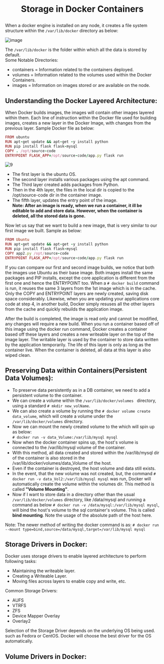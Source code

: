 # <p style="text-align: center;"> Storage in Docker Containers </p>

When a docker engine is installed on any node, it creates a file system structure within the `/var/lib/docker` directory as below:<br>

![image](https://github.com/pyvivid/K8S-References/assets/94853400/cd403969-add0-4767-89a9-b6f3ecd2fdb5)<br>

The `/var/lib/docker` is the folder within which all the data is stored by default.<br>
Some Notable Directories:<br>
+ containers = Information related to the containers deployed.
+ volumes = Information related to the volumes used within the Docker Containers.
+ images = Information on images stored or are available on the node.

## Understanding the Docker Layered Architecture:

When Docker builds images, the images will contain other images layered within them.
Each line of instruction within the Docker file used for building images, creates a new layer in the Docker Image, with changes from the previous layer.
Sample Docker file as below:
```ruby
FROM ubuntu
RUN apt-get update && apt-get -y install python
RUN pip install flask flask-mysql
COPY . /opt/source-code
ENTRYPOINT FLASK_APP=/opt/source-code/app.py flask run
```
![9](https://github.com/pyvivid/K8S-References/assets/94853400/48e7c2cc-2478-4304-b0f7-2cf5be0b40c3)

+ The first layer is the ubuntu OS. 
+ The second layer installs various packages using the apt command.
+ The Third layer created adds packages from Python.
+ Then in the 4th layer, the files in the local dir is copied to the /opt/source-code dir in the container image.
+ The fifth layer, updates the entry point of the image.<br>
**Note: After an image is ready, when we run a container, it ill be editable to add and store data. However, when the container is deleted, all the stored data is gone.**

Now let us say that we want to build a new image, that is very similar to our first image we built.
Sample as below:

```ruby
FROM Ubuntu
RUN apt-get update && apt-get -y install python
RUN pip install flask flask-mysql
COPY app2.py /opt/source-code
ENTRYPOINT FLASK_APP=/opt/source-code/app.py flask run
```
If you can compare our first and second image builds, we notice that both the images use Ubuntu as their base image.
Both images install the same packages and PIP installs, except the core application is different from the first one and hence the ENTRYPOINT too.
When a `# docker build` command is run, it reuses the same 3 layers from the 1st image which is in the cache. Only the COPY and ENTRYPOINT layers are newly created, saving disk space considerably.
Likewise, when you are updating your applications core code at step 4, in another build, Docker simply resuses all the other layers from the cache and quickly rebuilds the application image.

After the build is completed, the image is read only and cannot be modified, any changes will require a new build.
When you run a container based off of this image using the docker run command, Docker creates a container based off these layers and creates a new writeable layer on the top of the image layer.
The writable layer is used by the container to store data written by the application temporarily.
The life of this layer is only as long as the container live. When the container is deleted, all data at this layer is also wiped clean.

## Preserving Data within Containers(Persistent Data Volumes):

+ To preserve data persistently as in a DB container, we need to add a persistent volume to the container.<br>
+ We can create a volume within the `/var/lib/docker/volumes ` directory, using a standard `# mkdir new_volName`. <br>
+ We can also create a volume by running the `# docker volume create data_volume`, which will create a volume under the `/var/lib/docker/volumes` directory.
+ Now we can mount the newly created volume to the which will spin up as below:<br>
`# docker run -v data_Volume:/var/lib/mysql mysql`<br>
+ Now when the docker container spins up, the host's volume is connected to the /var/lib/mysql volume of the container.<br>
+ With this method, all data created and stored within the /var/lib/mysql dir of the container is also stored in the /var/lib/docker/volumes/data_Volume of the host.
+ Even if the container is destroyed, the host volume and data still exists.
+ In the event, that the new volume was not created, but, the command `# docker run -v data_Vol2:/var/lib/mysql mysql` was run, Docker will automatically create the volume within the volumes dir. This method is called **"Volume Mounting"**.
+ Now if I want to store data in a directory other than the usual `/var/lib/docker/volumes` directory, like /data/mysql and running a command as below
  `# docker run -v /data/mysql:/var/lib/mysql mysql`, will bind the host's volume to the sql container's volume. This is called **bind mounting**. Note the usage of the absolute path of the host here.

Note: The newer method of writing the docker command is as:
`# docker run --mount type=bind,source=/data/mysql,target=/var/lib/mysql mysql`

## Storage Drivers in Docker:

Docker uses storage drivers to enable layered architecture to perform following tasks:
+ Maintaining the writeable layer.
+ Creating a Writeable Layer.
+ Moving files across layers to enable copy and write, etc.

Common Storage Drivers:
+ AUFS
+ VTRFS
+ ZFS
+ Device Mapper Overlay
+ Overlay2

Selection of the Storage Driver depends on the underlying OS being used. such as Fedora or CentOS.
Docker will choose the best driver for the OS automatically.

## Volume Drivers in Docker:


